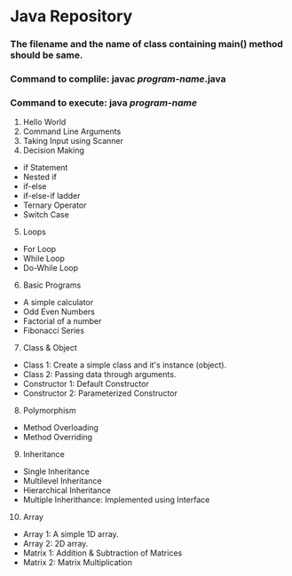 # Java Repository

### The filename and the name of class containing main() method should be same.
### Command to complile: javac _program-name_.java
### Command to execute: java _program-name_

01. Hello World
02. Command Line Arguments
03. Taking Input using Scanner
04. Decision Making
   - if Statement
   - Nested if
   - if-else
   - if-else-if ladder
   - Ternary Operator
   - Switch Case
05. Loops
   - For Loop
   - While Loop
   - Do-While Loop
06. Basic Programs
   - A simple calculator
   - Odd Even Numbers
   - Factorial of a number
   - Fibonacci Series
07. Class & Object
   - Class 1: Create a simple class and it's instance (object).
   - Class 2: Passing data through arguments.
   - Constructor 1: Default Constructor
   - Constructor 2: Parameterized Constructor
08. Polymorphism
   - Method Overloading        
   - Method Overriding
09. Inheritance
   - Single Inheritance
   - Multilevel Inheritance
   - Hierarchical Inheritance
   - Multiple Inherithance: Implemented using Interface
10. Array
   - Array 1: A simple 1D array.
   - Array 2: 2D array.
   - Matrix 1: Addition & Subtraction of Matrices
   - Matrix 2: Matrix Multiplication